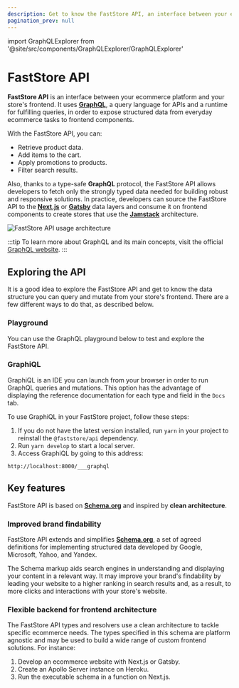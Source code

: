 ```yaml
---
description: Get to know the FastStore API, an interface between your ecommerce platform and your store's frontend.
pagination_prev: null
---
```


import GraphQLExplorer from '@site/src/components/GraphQLExplorer/GraphQLExplorer'

# FastStore API

**FastStore API** is an interface between your ecommerce platform and your store's frontend. It uses **[GraphQL](https://graphql.org/)**, a query language for APIs and a runtime for fulfilling queries, in order to expose structured data from everyday ecommerce tasks to frontend components.

With the FastStore API, you can:
- Retrieve product data.
- Add items to the cart.
- Apply promotions to products.
- Filter search results. 

Also, thanks to a type-safe **GraphQL** protocol, the FastStore API allows developers to fetch only the strongly typed data needed for building robust and responsive solutions. In practice, developers can source the FastStore API to the [**Next.js**](https://nextjs.org/) or [**Gatsby**](https://www.gatsbyjs.com/) data layers and consume it on frontend components to create stores that use the [**Jamstack**](https://jamstack.org/) architecture.

![FastStore API usage architecture](https://vtexhelp.vtexassets.com/assets/docs/src/faststoreAPI2___58c4a9c4d23539900ef8b1cce9769288.png)

:::tip
To learn more about GraphQL and its main concepts, visit the official [GraphQL website](https://graphql.org/).
:::

## Exploring the API

It is a good idea to explore the FastStore API and get to know the data structure you can query and mutate from your store's frontend. There are a few different ways to do that, as described below.

### Playground

You can use the GraphQL playground below to test and explore the FastStore API.

<GraphQLExplorer query="query {
          allProducts(first: 10) {
            edges {
              node {
                name
              }
            }
          }
        }"/>

### GraphiQL

GraphiQL is an IDE you can launch from your browser in order to run GraphQL queries and mutations. This option has the advantage of displaying the reference documentation for each type and field in the `Docs` tab.

To use GraphiQL in your FastStore project, follow these steps:
1. If you do not have the latest version installed, run `yarn` in your project to reinstall the `@faststore/api` dependency.
2. Run `yarn develop` to start a local server.
3. Access GraphiQL by going to this address:

```
http://localhost:8000/___graphql
```

## Key features

FastStore API is based on [**Schema.org**](https://schema.org/) and inspired by **clean architecture**. 

### Improved brand findability 

FastStore API extends and simplifies [**Schema.org**](https://schema.org/), a set of agreed definitions for implementing structured data developed by Google, Microsoft, Yahoo, and Yandex.

The Schema markup aids search engines in understanding and displaying your content in a relevant way. It may improve your brand's findability by leading your website to a higher ranking in search results and, as a result, to more clicks and interactions with your store's website. 

### Flexible backend for frontend architecture

The FastStore API types and resolvers use a clean architecture to tackle specific ecommerce needs. The types specified in this schema are platform agnostic and may be used to build a wide range of custom frontend solutions. For instance:

1. Develop an ecommerce website with Next.js or Gatsby.
2. Create an Apollo Server instance on Heroku.
3. Run the executable schema in a function on Next.js.
